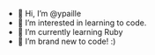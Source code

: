 - 👋 Hi, I’m @ypaille
- 👀 I’m interested in learning to code.
- 🌱 I’m currently learning Ruby
- 💞️ I’m brand new to code! :)

<!---
ypaille/ypaille is a ✨ special ✨ repository because its `README.md` (this file) appears on your GitHub profile.
You can click the Preview link to take a look at your changes.
--->
